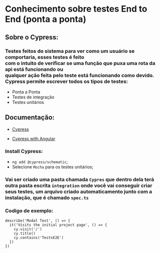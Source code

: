 # Conhecimento sobre testes End to End (ponta a ponta)


## Sobre o Cypress:
### Testes feitos do sistema para ver como um usuário se comportaria, esses testes é feito <br> com o intuito de verificar se uma função que puxa uma rota da api está funcionando ou <br> qualquer ação feita  pelo teste está funcionando como devido.<br> Cypress permite escrever todos os tipos de testes:

- Ponta a Ponta
- Testes de integração
- Testes unitários

## Documentação:

- [Cypress](https://docs.cypress.io/guides/overview/why-cypress?utm_medium=Nav&utm_campaign=Docs&utm_source=Test+Runner)

- [Cypress with Angular](https://testing-angular.com/end-to-end-testing/)

### Install Cypress: 
- `ng add @cypress/schematic`;
- Selecione `Mocha` para os testes unitários;


### Vai ser criado uma pasta chamada `Cypres` que dentro dela terá outra pasta escrita `integration` onde você vai conseguir criar seus testes, um arquivo criado automaticamento junto com a instalação, que é chamado `spec.ts`

### Codigo de exemplo: <br>
 
```
describe('Modal Test', () => {
  it('Visits the initial project page', () => {
    cy.visit('/')
    cy.title()
    cy.contains('TestsE2E')
  })
})
```
